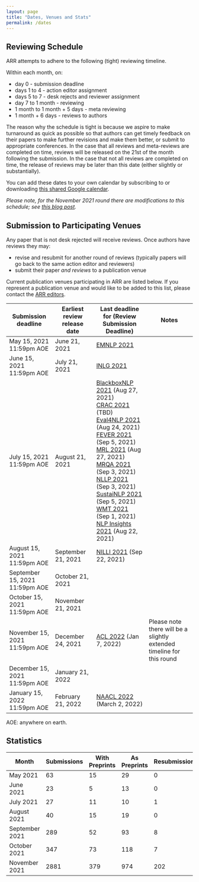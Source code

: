 ```yaml
---
layout: page
title: "Dates, Venues and Stats"
permalink: /dates
---
```


## Reviewing Schedule

ARR attempts to adhere to the following (tight) reviewing timeline. 

Within each month, on:
- day 0 - submission deadline
- days 1 to 4 - action editor assignment
- days 5 to 7 - desk rejects and reviewer assignment
- day 7 to 1 month  - reviewing
- 1 month to 1 month + 5 days - meta reviewing
- 1 month + 6 days - reviews to authors

The reason why the schedule is tight is because we aspire to make turnaround as quick as possible so that authors can get timely feedback on their papers to make further revisions and make them better, or submit to appropriate conferences. In the case that all reviews and meta-reviews are completed on time, reviews will be released on the 21st of the month following the submission. In the case that not all reviews are completed on time, the release of reviews may be later than this date (either slightly or substantially).

You can add these dates to your own calendar by subscribing to or downloading [this shared Google calendar](https://calendar.google.com/calendar/embed?src=dsa7ntvq7s9fah2f5e43tncmu8%40group.calendar.google.com&ctz=America%2FNew_York).

*Please note, for the November 2021 round there are modifications to this schedule; see [this blog post](https://aclrollingreview.org/modified-timeline-November/).*

## Submission to Participating Venues

Any paper that is not desk rejected will receive reviews. Once authors have reviews they may:
- revise and resubmit for another round of reviews (typically papers will go back to the same action editor and reviewers)
- submit their paper *and reviews* to a publication venue

Current publication venues participating in ARR are listed below. If you represent a publication venue and would like to be added to this list, please contact the [ARR editors](/people).

| Submission deadline | Earliest review release date | Last deadline for (Review Submission Deadline) | Notes |
|---------------------|------------|-------------------|---------|
| May 15, 2021 11:59pm AOE |  June 21, 2021 | [EMNLP 2021](https://2021.emnlp.org/) | |
| June 15, 2021 11:59pm AOE |  July 21, 2021 | [INLG 2021](https://inlg2021.github.io/pages/calls.html) | |
| July 15, 2021 11:59pm AOE | August 21, 2021 | [BlackboxNLP 2021](https://blackboxnlp.github.io/) (Aug 27, 2021)<br />[CRAC 2021](https://sites.google.com/view/crac2021/) (TBD)<br />[Eval4NLP 2021](https://eval4nlp.github.io/) (Aug 24, 2021)<br />[FEVER 2021](https://fever.ai/workshop.html) (Sep 5, 2021)<br />[MRL 2021](https://sites.google.com/view/mrl-2021/home?authuser=0) (Aug 27, 2021)<br />[MRQA 2021](https://mrqa.github.io/) (Sep 3, 2021)<br />[NLLP 2021](https://nllpw.org/) (Sep 3, 2021)<br />[SustaiNLP 2021](https://sites.google.com/view/sustainlp2021) (Sep 5, 2021)<br />[WMT 2021](http://statmt.org/wmt21/) (Sep 1, 2021)<br />[NLP Insights 2021](https://insights-workshop.github.io/) (Aug 22, 2021) | |
| August 15, 2021 11:59pm AOE | September 21, 2021 | [NILLI 2021](https://www.cs.mcgill.ca/~pparth2/nilli_workshop/) (Sep 22, 2021) | |
| September 15, 2021 11:59pm AOE | October 21, 2021 | | |
| October 15, 2021 11:59pm AOE | November 21, 2021 | | |
| November 15, 2021 11:59pm AOE | December 24, 2021 | [ACL 2022](https://www.2022.aclweb.org/) (Jan 7, 2022) | Please note there will be a slightly extended timeline for this round |
| December 15, 2021 11:59pm AOE | January 21, 2022 | | |
| January 15, 2022 11:59pm AOE | February 21, 2022 | [NAACL 2022](https://2022.naacl.org/) (March 2, 2022) | |

AOE: anywhere on earth.

## Statistics

| Month | Submissions | With Preprints | As Preprints | Resubmissions | Desk Rejected | Withdrawn | Action Editors | Reviewers |
|-------|-------------|---------------|---------------|-----------|----------------|-----------|-------------------|-----------|
| May 2021 | 63 | 15 | 29 | 0 | 1 | 7 | 67 | 879 |
| June 2021 | 23 | 5 | 13 | 0 | 0 | 3 | 107 | 1170 |
| July 2021 | 27 | 11 | 10 | 1 | 0 | 0 | 1 | 105 | 1087 |
| August 2021 | 40 | 15 | 19 | 0 | 0 | 0 | 3 | 107 | 1097 |
| September 2021 | 289 | 52 | 93 | 8 | 5 | 18 | 201 | 1509 |
| October 2021 | 347 | 73 | 118 | 7 | 5 | 11 | 485 | 2876 |
| November 2021 | 2881 | 379 | 974 | 202 | 32 | 3 | 355 | 3157 |


